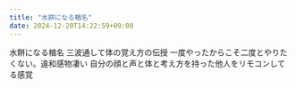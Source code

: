 ```yaml
---
title: "水餅になる楢名"
date: 2024-12-20T14:22:59+09:00
---
```

水餅になる楢名
三波通して体の覚え方の伝授
一度やったからこそ二度とやりたくない。違和感物凄い
自分の顔と声と体と考え方を持った他人をリモコンしてる感覚
